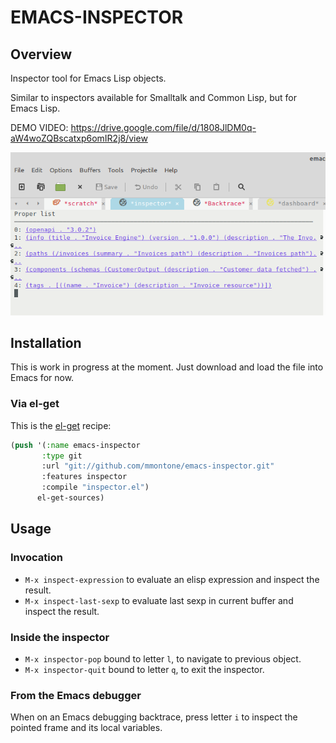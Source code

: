 # EMACS-INSPECTOR

## Overview

Inspector tool for Emacs Lisp objects.

Similar to inspectors available for Smalltalk and Common Lisp, but for Emacs Lisp.

DEMO VIDEO: https://drive.google.com/file/d/1808JlDM0q-aW4woZQBscatxp6omIR2j8/view

![emacs-inspector.png](emacs-inspector.png "Emacs Inspector")

## Installation

This is work in progress at the moment. Just download and load the file into Emacs for now.

### Via el-get

This is the [el-get](https://www.emacswiki.org/emacs/el-get "el-get") recipe:

```lisp
(push '(:name emacs-inspector
       :type git
       :url "git://github.com/mmontone/emacs-inspector.git"
       :features inspector
       :compile "inspector.el")
      el-get-sources)
```

## Usage

### Invocation

* `M-x inspect-expression` to evaluate an elisp expression and inspect the result.
* `M-x inspect-last-sexp` to evaluate last sexp in current buffer and inspect the result.

### Inside the inspector

* `M-x inspector-pop` bound to letter `l`, to navigate to previous object.
* `M-x inspector-quit` bound to letter `q`, to exit the inspector.

### From the Emacs debugger

When on an Emacs debugging backtrace, press letter `i` to inspect the pointed frame and its local variables.
